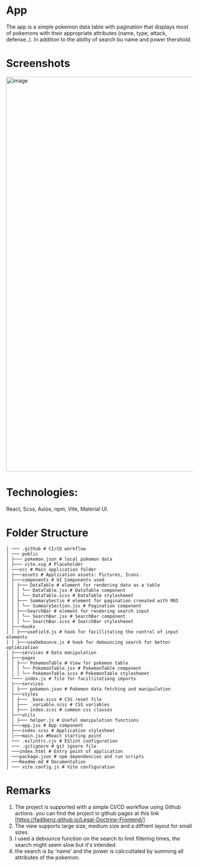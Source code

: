 # App

The app is a simple pokemon data table with pagination that displays most of pokemons with their appropriate attributes (name, type, attack, defense..). In addition to the ability of search bu name and power thershold.

# Screenshots

<img width="1064" alt="image" src="https://github.com/fadibenz/Legal-Doctrine-Frontend/assets/100878877/dd7a549d-1100-43b7-a511-2dee10ed39d4">


# Technologies:

React, Scss, Axios, npm, Vite, Material UI.


# Folder Structure

```
│ ─── .github # CI/CD workflow
│ ─── public
│ ├─── pokemon.json # local pokemon data
│ ├─── vite.svg # Placeholder
│ ───src # Main application folder
│ ├───assets # Application assets: Pictures, Icons.
│ ├───components # UI Components used
│ │ ├─── DataTable # element for rendering data as a table
│ │ │ └── DataTable.jsx # DataTable component
│ │ │ └── DataTable.scss # DataTable stylesheeet
│ │ ├─── SummarySectio # element for pagination creeated with MUI
│ │ │ └── SummarySection.jsx # Pagination component
│ │ ├───SearchBar # element for rendering search input
│ │ │ └── SearchBar.jsx # SearchBar component
│ │ │ └── SearchBar.scss # SearchBar stylesheeet
│ ├───hooks
│ │ ├───useField.js # hook for facillitating the control of input elements
│ │ ├───useDebounce.js # hook for debouncing search for better optimization
│ ├───services # Data manipulation
│ ├───pages
│ │ ├─── PokemonTable # View for pokemon table
│ │ │ └── PokemonTable.jsx # PokemonTable component
│ │ │ └── PokemonTable.scss # PokemonTable stylesheeet
│ └─── index.js # file for facillitationg imports
│ ├───services
│ │ ├─── pokemon.json # Pokemon data fetching and manipulation
│ ├───styles
│ │ ├─── _base.scss # CSS reset file
│ │ ├─── _variable.scss # CSS variables
│ │ ├─── index.scss # common css classes
│ ├───utils
│ │ ├─── helper.js # Useful manipulation functions
│ ├───app.jsx # App component
│ ├───index.scss # Application stylesheet
│ │───main.jsx #React starting point
│ ─── .eslintrc.cjs # ESlint configuration
│ ─── .gitignore # git ignore file
│ ───index.html # Entry point of application
│ ───package.json # npm dependencies and run scripts
│ ───Readme.md # Documentation
│ ─── vite.config.js # Vite configuration
```

# Remarks

1. The project is supported with a simple CI/CD workflow using Github actions. you can find the project in github pages at this link [https://fadibenz.github.io/Legal-Doctrine-Frontend/]
2. The view supports large size, medium size and a diffrent layout for small sizes
3. I used a debounce function on the search to limit filtering times, the search might seem slow but it's intended.
4. the search is by 'name' and the power is calccultated by summing all attributes of the pokemon.
